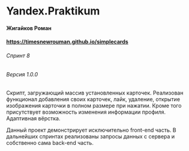 # Yandex.Praktikum
#### Жигайков Роман
#### https://timesnewrouman.github.io/simplecards
###### Спринт 8
###### Версия 1.0.0

Скрипт, загружающий массив установленных карточек. Реализован функционал добавления своих карточек, лайк, удаление, открытие изображения карточки в полном размере при нажатии. Кроме того присутствует возможность изменения информации профиля. Адаптивная вёрстка.

Данный проект демонстрирует исключительно front-end часть. В дальнейших спринтах реализованы запросы данных с сервера и собственно сама back-end часть. 
